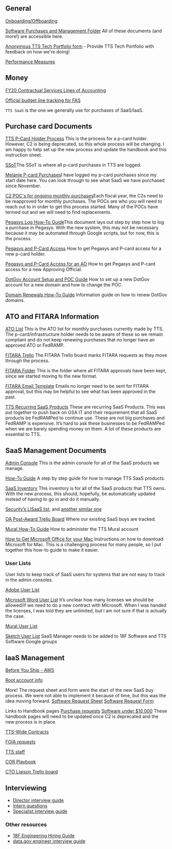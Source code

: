 ## General

[Onboarding/Offboarding](https://docs.google.com/document/d/1kF41y1AbVCkdXE5XStuthOM-1VIA48UimN9W3E9Jk68/edit)

[Software Purchases and Management Folder](https://drive.google.com/drive/folders/1R2TAsyc3fXnKdJZeB-1uKDxRIq1ta_4p)
All of these documents (and more!) are accessible here.

[Anonymous TTS Tech Portfolio form](https://docs.google.com/forms/d/1xVyoXvWjcoY9UsHgogMSVxSuOm1SEFEzYfGIuZMsJGA/edit) - Provide TTS Tech Portfolio with feedback on how we're doing!

[Performance Measures](https://drive.google.com/drive/folders/1JRexKanRWjMRp9OoLkXOdgmqDMGXDPOJ)

## Money

[FY20 Contractual Services Lines of Accounting](https://docs.google.com/spreadsheets/d/1P_OfocNGGDq9Mivl3yc8DmjMN_AXqSmFRs74m3Ue8Ww/edit?ts=5db9bddd#gid=1655384448)

[Official budget line tracking for FAS](https://docs.google.com/spreadsheets/d/1m9IWexQQ-PhGsyxrP6JZjGFJl59Q6-8gfoe6kgB1oUU/edit#gid=43404947)

`TTS SaaS` is the one we generally use for purchases of SaaS/IaaS.

## Purchase card Documents

[TTS P-Card Holder Process](https://docs.google.com/document/d/1LxkTsQPA4v4ZpJNpJcnSBX07WVxQQwfVtXKx236EfEU/edit#heading=h.r8batkq4e5mr)
This is the process for a p-card holder. However, C2 is being deprecated, so this whole process will be changing. I am happy to help set up the new process and update the handbook and this instruction sheet.

[SSoT](https://docs.google.com/spreadsheets/d/1DZNfdF48bm6ilVWN8E6yK0_FuayAdkp-cZUXfVZf3NM/edit#gid=2005242281)The SSoT is where all p-card purchases in TTS are logged.

[Melanie P-card Purchases](https://docs.google.com/spreadsheets/d/1e0QOx1LviyBOQy83GrBGx3KZV34JDO-nHgyKBtW04ag/edit#gid=1458412487)I have logged my p-card purchases since my start date here. You can look through to see what SaaS we have purchased since November.

[C2 POC's for ongoing monthly purchases](https://docs.google.com/document/d/1pTiexgyZST-myAKL4Ywb3nyjkG4MrSR2vU_D3WY9dVg/edit#heading=h.inm3pid89mel)Each fiscal year, the C2s need to be reapproved for monthly purchases. The POCs are who you will need to reach out to in order to get this process started. Many of the POCs have termed out and we will need to find replacements.

[Pegasys Log How-To Guide](https://docs.google.com/document/d/1r_84e_PwTKaB6E2d4M528xt88WzyS6VnCDUyV4QiogU/edit#heading=h.5lrozuz1qry4)This document lays out step by step how to log a purchase in Pegasys. With the new system, this may not be necessary because it may be automated through Google scripts, but for now, this is the process.

[Pegasys and P-Card Access](https://docs.google.com/document/d/1JaXaDMioAgfRMncj-n3henCAF8igmJkCQfcP5-Y9F1U/edit#heading=h.8o69jyg6n7f7)
How to get Pegasys and P-card access for a new p-card holder.

[Pegasys and P-Card Access for an AO](https://docs.google.com/document/d/1gPleE1Kp3oYc_3DVhkL_t__S_0Oo7W3nYIF97_Za3Tg/edit#heading=h.8o69jyg6n7f7)
How to get Pegasys and P-card access for a new Approving Official.

[DotGov Account Setup and POC Guide](https://docs.google.com/document/d/1EZxn9sWGOtrxXt2HvL88wvJaj9yIyTkiSH21IxnCy3w/edit)
How to set up a new DotGov account for a new domain and how to change the POC.

[Domain Renewals How-To Guide](https://docs.google.com/document/d/1d4Z2Xbkt5jm6XXnkhi1GSEmtBeoyBvcouzLGBnF8VxA/edit)
Information guide on how to renew DotGov domains.

## ATO and FITARA Information

[ATO List](https://docs.google.com/document/d/1HuBB6KUJsfGMPBrinB7NQ9NjslhGxLJZa6ZfxeCXJGM/edit#heading=h.frw7bxqjgcsb)
This is the ATO list for monthly purchases currently made by TTS. The p-card/infrastructure holder needs to be aware of these so we remain compliant and do not keep renewing purchases that no longer have an approved ATO or FedRAMP.

[FITARA Trello](https://trello.com/b/KklMfNO0/gsa-it-fitara)
The FITARA Trello board marks FITARA requests as they move through the process.

[FITARA Folder](https://drive.google.com/drive/folders/1e1xM6dUSuQ7KguY8av0dcZXgGTuKSxQV)
This is the folder where all FITARA approvals have been kept, since we started moving to the new format.

[FITARA Email Template](https://docs.google.com/document/d/16tzuL9_4Kj4YuW8G4oTAZuzkzZnf25PRa0H5jQjfKjc/edit#heading=h.oj4ztzuqdlog)
Emails no longer need to be sent for FITARA approval, but this may be helpful to see what has been approved in the past.

[TTS Recurring SaaS Products](https://docs.google.com/spreadsheets/d/11ZvHF9AEkioThtC-btop4BaSz9NQ9bw28bUoAJWSQQ0/edit?usp=drive_web&ouid=114063255069137490946)
These are recurring SaaS Products. This was put together to push back on GSA IT and their requirement that all SaaS products be FedRAMPed to continue use. These are not big purchases and FedRAMP is expensive. It’s hard to ask these businesses to be FedRAMPed when we are barely spending money on them. A lot of these products are essential to TTS.

## SaaS Management Documents

[Admin Console](https://docs.google.com/document/d/18Htav6TIgasBvvSroI8H_sQXxnvMlra2k9iabBwQYUs/edit?ts=5bedd273#heading=h.283ptjn7sg9m)
This is the admin console for all of the SaaS products we manage.

[How-To Guide](https://docs.google.com/document/d/1_Stg_lgH1L8Fv458omtfUHhDMuQk0tM4gzpd8sShwt0/edit?ts=5bedd260#heading=h.b2ws3dhffmsr)
A step by step guide for how to manage TTS SaaS products.

[SaaS Inventory](https://docs.google.com/document/d/1_Stg_lgH1L8Fv458omtfUHhDMuQk0tM4gzpd8sShwt0/edit?ts=5bedd260#heading=h.b2ws3dhffmsr)
This inventory is for all of the SaaS products that TTS owns. With the new process, this should, hopefully, be automatically updated instead of having to go in and do it manually.

[Security’s LISaaS list](https://docs.google.com/spreadsheets/d/1MPMrCWfLX5CTVVI8hysUK8DFEKGgGw2L2W-T1jat4LM/edit#gid=0), and [another similar one](https://docs.google.com/spreadsheets/d/1u6Mmo7K4aZMZFbwhnymnJ9h4vrra_OBIpfpd3mQYQFg/edit?ts=5e1dff2c#gid=0)

[OA Post-Award Trello Board](https://trello.com/b/E6jsnfRZ/tts-oa-post-award-management)
Where our existing SaaS buys are tracked.

[Mural How-To Guide](https://docs.google.com/document/d/1VCxeilrxP-8wiX75DHcuVPBE3RgsODKJ-u5urGs-eaI/edit)
How to administer the TTS Mural account

[How to Get Microsoft Office for your Mac](https://docs.google.com/document/d/1ca1Ka0R9XBaxRhpagGUKPgVzO589_bx89GWMogQintM/edit#heading=h.w041you98w54)
Instructions on how to download Microsoft for Mac. This is a challenging process for many people, so I put together this how-to guide to make it easier.

### User Lists

User lists to keep track of SaaS users for systems that are not easy to track in the admin consoles.

[Adobe User List](https://docs.google.com/spreadsheets/d/1xekApmAkp2xtBzck92X03nA4GMNJykrFmjdI4cvld58/edit#gid=573821992)

[Microsoft Word User List](https://docs.google.com/spreadsheets/d/1fhSTmoTmnkuPnFcpwAjcgJgZbaB5zaYN8y6UraFliuk/edit#gid=243236610)
It’s unclear how many licenses we should be allowed/if we need to do a new contract with Microsoft. When I was handed the licenses, I was told they are unlimited, but I am not sure if that is actually the case.

[Mural User List](https://docs.google.com/spreadsheets/d/1DT_3_SDM8ezbaN3I0FnN3ZYVtJpgkyXqYkO54FcnBro/edit#gid=243236610)

[Sketch User List](https://docs.google.com/spreadsheets/d/1SCkLr0GXgoeqmIMPLic8QnX1INkyoP1YCNp17Sarx9s/edit#gid=243236610)
SaaS Manager needs to be added to 18F Software and TTS Software Google groups

## IaaS Management

[Before You Ship - AWS](https://before-you-ship.18f.gov/infrastructure/aws/)

[Root account info](https://docs.google.com/document/d/1FuUvGPG3VN1FZgRyIlPf9tZBrofvWB0SCuoIfNEOtfc/edit)

More!
The request sheet and form were the start of the new SaaS buy process. We were not able to implement it because of time, but this was the idea moving forward.
[Software Request Sheet](https://docs.google.com/spreadsheets/d/1FpYTjSLWzJrWsb8QtmG6Oakk0cv_iF8O0U4ih686Kr4/edit)
[Software Request Form](https://docs.google.com/forms/d/1Pk8hVrBrvFN41DKeLqOwWKykCHu3umqH7jFEHBbj-mE/edit)

Links to Handbook pages
[Purchase requests](https://handbook.tts.gsa.gov/purchase-requests/)
[Software under \$10,000](https://handbook.tts.gsa.gov/software/)
These handbook pages will need to be updated once C2 is deprecated and the new process is in place.

[TTS-Wide Contracts](https://docs.google.com/spreadsheets/d/1ugJMb5lzwriP0e0Jkf2GMrxbBtjrsvQkSGUJZUA5e44/edit)

[FOIA requests](https://docs.google.com/spreadsheets/d/16Nw0OQ4SXH95Vo47WEzf4M2JR3IpxU9DnrF4QIbJsg8/edit#gid=1047462376)

[TTS staff](https://docs.google.com/spreadsheets/d/1tRzGxnI1E4soOkHsod5xd-XmO33cy0cKRx7LpSNAaF0/edit?usp=sharing)

[COR Playbook](https://docs.google.com/document/d/14xOFvIGwlG0Gbd52o1D4AyJ52RqzHpX91nfEYJKu5qQ/edit#)

[CTO Liaison Trello board](https://trello.com/b/BFp37KQ6/gsa-cto-tts-liaison)

## Interviewing

- [Director interview guide](https://docs.google.com/document/d/1K9OYhN_nQ5823pkOoJN9gZ1SpzhGeZ0RxnM-1HShQ_g/edit)
- [Intern questions](https://docs.google.com/spreadsheets/d/1gfsc9PQ6Vv_vqFG9nxjHDAQVXOkgVDk4F-Z_574zFXE/edit#gid=407293530)
- [Specialist interview guide](https://docs.google.com/document/d/1rbRiYFcFiFO6vtPfA21nkURKgtkGtp2j9qe1mkWc9IA/edit)

### Other resources

- [18F Engineering Hiring Guide](https://eng-hiring.18f.gov/)
- [data.gov engineer interview guide](https://docs.google.com/document/d/1v2sWrH3wFIJdACFQPcJKFcgjCjaVX02YDHaoMGPR_Zo/edit)
